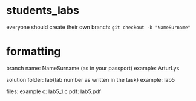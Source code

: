# students_labs

everyone should create their own branch:
```git checkout -b "NameSurname"```

# formatting
branch name: NameSurname (as in your passport)
 example: ArturLys

solution folder: lab{lab number as written in the task}
  example: lab5

files:
 example
 c: lab5_1.c
 pdf: lab5.pdf
 
